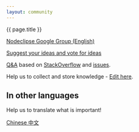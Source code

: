 ```yaml
---
layout: community
---
```


{{ page.title }}



[Nodeclipse Google Group (English)](https://groups.google.com/forum/?hl=en&fromgroups#!forum/nodeclipse)

[Suggest your ideas and vote for ideas](http://nodeclipse.uservoice.com/)

[Q&A](q-and-a) based on [StackOverflow](http://stackoverflow.com/tags/nodeclipse) and [issues](https://github.com/Nodeclipse/nodeclipse-1/issues).

Help us to collect and store knowledge - [Edit here](https://github.com/Nodeclipse/www.nodeclipse.org/).


## In other languages

Help us to translate what is important!

[Chinese 中文](chinese)